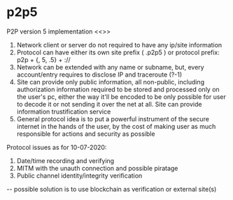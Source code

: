 # p2p5
P2P version 5 implementation
<<>>

1. Network client or server do not required to have any ip/site information
2. Protocol can have either its own site prefix ( .p2p5 ) or protocol prefix: p2p + {, 5, .5} + ://
3. Network can be extended with any name or subname, but, every account/entry requires to disclose IP and traceroute (?-1)
4. Site can provide only public information, all non-public, including authorization information required to be stored and processed only on the user's pc, either the way it'll be encoded to be only possible for user to decode it or not sending it over the net at all. Site can provide information trustification service
5. General protocol idea is to put a powerful instrument of the secure internet in the hands of the user, by the cost of making user as much responsible for actions and security as possible

Protocol issues as for 10-07-2020:
1) Date/time recording and verifying
2) MITM with the unauth connection and possible piratage
3) Public channel identity/integrity verification

-- possible solution is to use blockchain as verification or external site(s)
